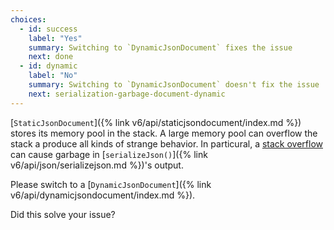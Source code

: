 ```yaml
---
choices:
  - id: success
    label: "Yes"
    summary: Switching to `DynamicJsonDocument` fixes the issue
    next: done
  - id: dynamic
    label: "No"
    summary: Switching to `DynamicJsonDocument` doesn't fix the issue
    next: serialization-garbage-document-dynamic
---
```


[`StaticJsonDocument`]({% link v6/api/staticjsondocument/index.md %}) stores its memory pool in the stack.
A large memory pool can overflow the stack a produce all kinds of strange behavior.
In particural, a [stack overflow](https://en.wikipedia.org/wiki/Stack_buffer_overflow) can cause garbage in [`serializeJson()`]({% link v6/api/json/serializejson.md %})'s output.

Please switch to a [`DynamicJsonDocument`]({% link v6/api/dynamicjsondocument/index.md %}).

Did this solve your issue?